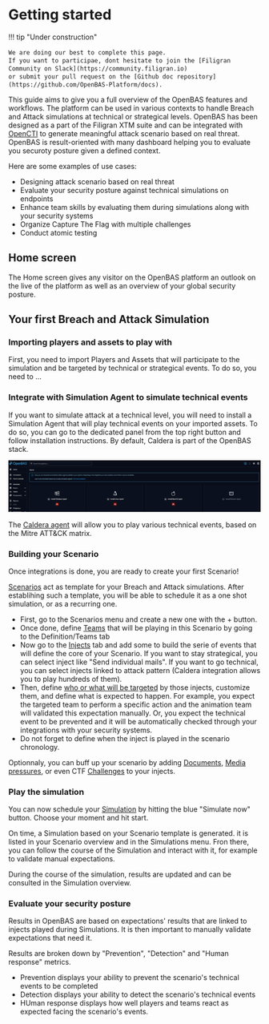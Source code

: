 # Getting started

!!! tip "Under construction"

    We are doing our best to complete this page. 
    If you want to participae, dont hesitate to join the [Filigran Community on Slack](https://community.filigran.io) 
    or submit your pull request on the [Github doc repository](https://github.com/OpenBAS-Platform/docs).

This guide aims to give you a full overview of the OpenBAS features and workflows. The platform can be used in various contexts to handle Breach and Attack simulations at technical or strategical levels. OpenBAS has been designed as a part of the Filigran XTM suite and can be integrated with [OpenCTI](https://filigran.io/solutions/open-cti/) to generate meaningful attack scenario based on real threat. OpenBAS is result-oriented with many dashboard helping you to evaluate you securoty posture given a defined context.

Here are some examples of use cases:
- Designing attack scenario based on real threat
- Evaluate your security posture against technical simulations on endpoints
- Enhance team skills by evaluating them during simulations along with your security systems
- Organize Capture The Flag with multiple challenges
- Conduct atomic testing

## Home screen

The Home screen gives any visitor on the OpenBAS platform an outlook on the live of the platform as well as an overview of your global security posture.


## Your first Breach and Attack Simulation


### Importing players and assets to play with
First, you need to import Players and Assets that will participate to the simulation and be targeted by technical or strategical events. To do so, you need to ...

### Integrate with Simulation Agent to simulate technical events
If you want to simulate attack at a technical level, you will need to install a Simulation Agent that will play technical events on your imported assets. To do so, you can go to the dedicated panel from the top right button and follow installation instructions. By default, Caldera is part of the OpenBAS stack.

![Simulation Agents screen](assets/simulation_agents_screen.png)

The [Caldera agent](inject-caldera.md) will allow you to play various technical events, based on the Mitre ATT&CK matrix.

### Building your Scenario
Once integrations is done, you are ready to create your first Scenario! 

[Scenarios](scenario.md) act as template for your Breach and Attack simulations. After establihing such a template, you will be able to schedule it as a one shot simulation, or as a recurring one. 

- First, go to the Scenarios menu and create a new one with the + button.
- Once done, define [Teams](teams_and_players_and_organizations.md) that will be playing in this Scenario by going to the Definition/Teams tab
- Now go to the [Injects](injects.md) tab and add some to build the serie of events that will define the core of your Scenario. If you want to stay strategical, you can select inject like "Send individual mails". If you want to go technical, you can select injects linked to attack pattern (Caldera integration allows you to play hundreds of them).
- Then, define [who or what will be targeted](targets.md) by those injects, customize them, and define what is expected to happen. For example, you expect the targeted team to perform a specific action and the animation team will validated this expectation manually. Or, you expect the technical event to be prevented and it will be automatically checked through your integrations with your security systems.
- Do not forget to define when the inject is played in the scenario chronology.

Optionnaly, you can buff up your scenario by adding [Documents](documents.md), [Media pressures](media_pressure.md), or even CTF [Challenges](challenges.md) to your injects.

### Play the simulation

You can now schedule your [Simulation](simulation.md) by hitting the blue "Simulate now" button. Choose your moment and hit start.

On time, a Simulation based on your Scenario template is generated. it is listed in your Scenario overview and in the Simulations menu. Fron there, you can follow the course of the Simulation and interact with it, for example to validate manual expectations.

During the course of the simulation, results are updated and can be consulted in the Simulation overview.


### Evaluate your security posture

Results in OpenBAS are based on expectations' results that are linked to injects played during Simulations. It is then important to manually validate expectations that need it.

Results are broken down by "Prevention", "Detection" and "Human response" metrics.
- Prevention displays your ability to prevent the scenario's technical events to be completed
- Detection displays your ability to detect the scenario's technical events
- HUman response displays how well players and teams react as expected facing the scenario's events.
